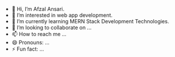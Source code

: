 - 👋 Hi, I’m Afzal Ansari.
- 👀 I’m interested in web app development.
- 🌱 I’m currently learning MERN Stack Development Technologies.
- 💞️ I’m looking to collaborate on ...
- 📫 How to reach me ...
- 😄 Pronouns: ...
- ⚡ Fun fact: ...

<!---
Afzal-8282/Afzal-8282 is a ✨ special ✨ repository because its `README.md` (this file) appears on your GitHub profile.
You can click the Preview link to take a look at your changes.
--->
